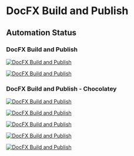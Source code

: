 # DocFX Build and Publish

## Automation Status

### DocFX Build and Publish

[![DocFX Build and Publish](https://github.com/JimBobUKII/docfx_project/actions/workflows/docFX-build-and-publish.yml/badge.svg)](https://github.com/JimBobUKII/docfx_project/actions/workflows/docFX-build-and-publish.yml)

[![DocFX Build and Publish](https://github.com/JimBobUKII/docfx_project/actions/workflows/docFX-build-and-publish.yml/badge.svg?event=check_run)](https://github.com/JimBobUKII/docfx_project/actions/workflows/docFX-build-and-publish.yml)

### DocFX Build and Publish - Chocolatey

[![DocFX Build and Publish](https://github.com/JimBobUKII/docfx_project/actions/workflows/Chocolatey-DocFX-Build-and-Publish.yml/badge.svg?branch=main)](https://github.com/JimBobUKII/docfx_project/actions/workflows/Chocolatey-DocFX-Build-and-Publish.yml)

[![DocFX Build and Publish](https://github.com/JimBobUKII/docfx_project/actions/workflows/docFX-build-and-publish.yml/badge.svg?event=workflow_run)](https://github.com/JimBobUKII/docfx_project/actions/workflows/docFX-build-and-publish.yml)

[![DocFX Build and Publish](https://github.com/JimBobUKII/docfx_project/actions/workflows/docFX-build-and-publish.yml/badge.svg?event=check_run)](https://github.com/JimBobUKII/docfx_project/actions/workflows/docFX-build-and-publish.yml)

[![DocFX Build and Publish](https://github.com/JimBobUKII/docfx_project/actions/workflows/docFX-build-and-publish.yml/badge.svg?event=deployment)](https://github.com/JimBobUKII/docfx_project/actions/workflows/docFX-build-and-publish.yml)

[![DocFX Build and Publish](https://github.com/JimBobUKII/docfx_project/actions/workflows/Chocolatey-DocFX-Build-and-Publish.yml/badge.svg?event=check_run)](https://github.com/JimBobUKII/docfx_project/actions/workflows/Chocolatey-DocFX-Build-and-Publish.yml)
